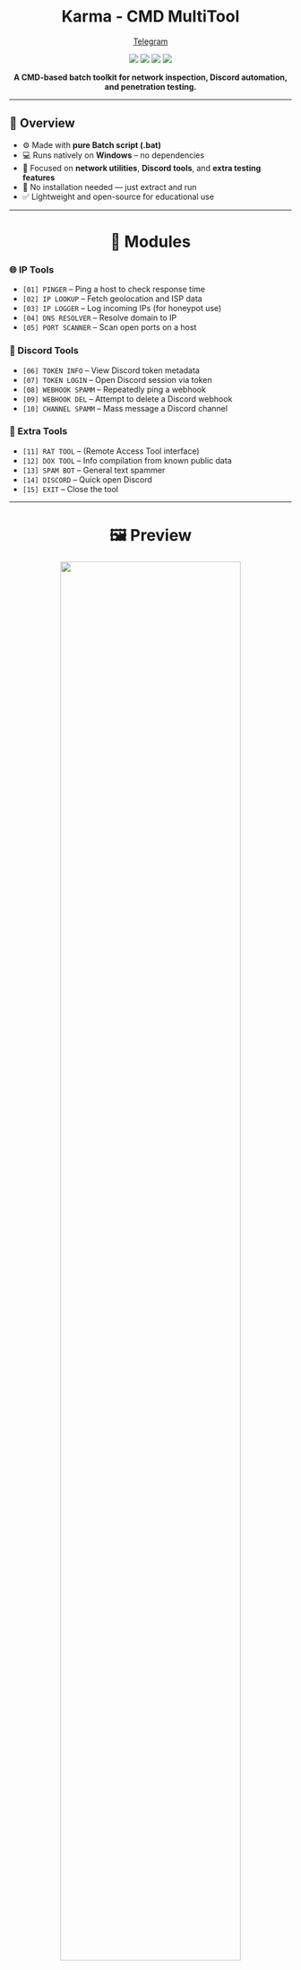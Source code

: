 
<h1 align="center">Karma - CMD MultiTool</h1>

<p align="center">
   <a href="https://t.me/yourtelegramlink">Telegram</a> 
</p>

<p align="center">
  <img src="https://img.shields.io/github/v/release/yourusername/Karma?label=Version&color=red">
  <img src="https://img.shields.io/github/stars/yourusername/Karma?style=flat&label=Stars&color=red">
  <img src="https://img.shields.io/github/repo-size/yourusername/Karma?label=Size&color=red">
  <img src="https://img.shields.io/github/languages/top/yourusername/Karma?color=red">
</p>

<p align="center"><strong>A CMD-based batch toolkit for network inspection, Discord automation, and penetration testing.</strong></p>

---

## 📌 Overview

- ⚙️ Made with **pure Batch script (.bat)**
- 💻 Runs natively on **Windows** – no dependencies
- 🧪 Focused on **network utilities**, **Discord tools**, and **extra testing features**
- 🚫 No installation needed — just extract and run
- ✅ Lightweight and open-source for educational use

---

<h1 align="center">🧭 Modules</h1>

### 🌐 IP Tools
- `[01] PINGER` – Ping a host to check response time  
- `[02] IP LOOKUP` – Fetch geolocation and ISP data  
- `[03] IP LOGGER` – Log incoming IPs (for honeypot use)  
- `[04] DNS RESOLVER` – Resolve domain to IP  
- `[05] PORT SCANNER` – Scan open ports on a host  

### 💬 Discord Tools
- `[06] TOKEN INFO` – View Discord token metadata  
- `[07] TOKEN LOGIN` – Open Discord session via token  
- `[08] WEBHOOK SPAMM` – Repeatedly ping a webhook  
- `[09] WEBHOOK DEL` – Attempt to delete a Discord webhook  
- `[10] CHANNEL SPAMM` – Mass message a Discord channel  

### 🔧 Extra Tools
- `[11] RAT TOOL` – (Remote Access Tool interface)  
- `[12] DOX TOOL` – Info compilation from known public data  
- `[13] SPAM BOT` – General text spammer  
- `[14] DISCORD` – Quick open Discord  
- `[15] EXIT` – Close the tool  

---

<h1 align="center">🖼 Preview</h1>

<p align="center">
  <img src="https://i.ibb.co/jP13mdKW/image.png" width="80%">
</p>

---

<h1 align="center">⚙️ Requirements</h1>

### ✅ Windows
- Windows 10 or 11
- CMD/Terminal access
- Must be run as **Administrator** for full access

_No need to install Python, Node.js, or additional frameworks._

---

<h1 align="center">🚀 Installation</h1>

### 💻 Run from GitHub
```bash
git clone https://github.com/yourusername/Karma
cd Karma
Karma.bat


Or download the exe from the release page
